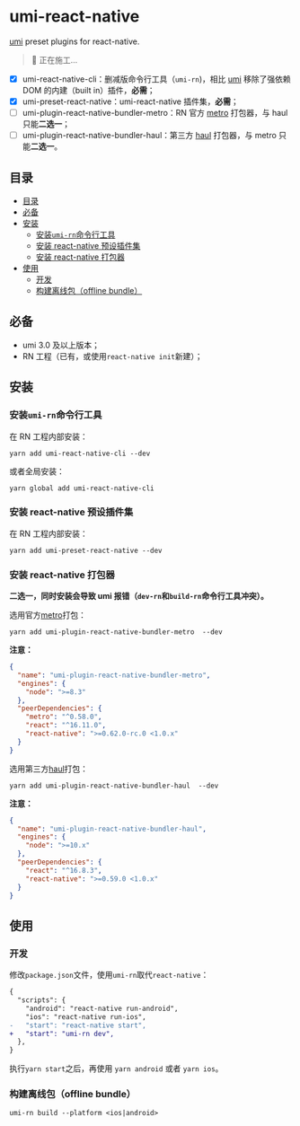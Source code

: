 # umi-react-native

[umi](https://umijs.org/) preset plugins for react-native.

> 👷 正在施工...

- [x] umi-react-native-cli：删减版命令行工具（`umi-rn`)，相比 [umi](https://umijs.org/) 移除了强依赖 DOM 的内建（built in）插件，**必需**；
- [x] umi-preset-react-native：umi-react-native 插件集，**必需**；
- [ ] umi-plugin-react-native-bundler-metro：RN 官方 [metro](https://facebook.github.io/metro/) 打包器，与 haul 只能**二选一**；
- [ ] umi-plugin-react-native-bundler-haul：第三方 [haul](https://github.com/callstack/haul) 打包器，与 metro 只能**二选一**。

## 目录

- [目录](#%E7%9B%AE%E5%BD%95)
- [必备](#%E5%BF%85%E5%A4%87)
- [安装](#%E5%AE%89%E8%A3%85)
  - [安装`umi-rn`命令行工具](#%E5%AE%89%E8%A3%85umi-rn%E5%91%BD%E4%BB%A4%E8%A1%8C%E5%B7%A5%E5%85%B7)
  - [安装 react-native 预设插件集](#%E5%AE%89%E8%A3%85-react-native-%E9%A2%84%E8%AE%BE%E6%8F%92%E4%BB%B6%E9%9B%86)
  - [安装 react-native 打包器](#%E5%AE%89%E8%A3%85-react-native-%E6%89%93%E5%8C%85%E5%99%A8)
- [使用](#%E4%BD%BF%E7%94%A8)
  - [开发](#%E5%BC%80%E5%8F%91)
  - [构建离线包（offline bundle）](#%E6%9E%84%E5%BB%BA%E7%A6%BB%E7%BA%BF%E5%8C%85offline-bundle)

## 必备

- umi 3.0 及以上版本；
- RN 工程（已有，或使用`react-native init`新建）；

## 安装

### 安装`umi-rn`命令行工具

在 RN 工程内部安装：

```npm
yarn add umi-react-native-cli --dev
```

或者全局安装：

```npm
yarn global add umi-react-native-cli
```

### 安装 react-native 预设插件集

在 RN 工程内部安装：

```npm
yarn add umi-preset-react-native --dev
```

### 安装 react-native 打包器

**二选一，同时安装会导致 umi 报错（`dev-rn`和`build-rn`命令行工具冲突）。**

选用官方[metro](https://facebook.github.io/metro/)打包：

```npm
yarn add umi-plugin-react-native-bundler-metro  --dev
```

**注意：**

```json
{
  "name": "umi-plugin-react-native-bundler-metro",
  "engines": {
    "node": ">=8.3"
  },
  "peerDependencies": {
    "metro": "^0.58.0",
    "react": "^16.11.0",
    "react-native": ">=0.62.0-rc.0 <1.0.x"
  }
}
```

选用第三方[haul](https://github.com/callstack/haul)打包：

```npm
yarn add umi-plugin-react-native-bundler-haul  --dev
```

**注意：**

```json
{
  "name": "umi-plugin-react-native-bundler-haul",
  "engines": {
    "node": ">=10.x"
  },
  "peerDependencies": {
    "react": "^16.8.3",
    "react-native": ">=0.59.0 <1.0.x"
  }
}
```

## 使用

### 开发

修改`package.json`文件，使用`umi-rn`取代`react-native`：

```diff
{
  "scripts": {
    "android": "react-native run-android",
    "ios": "react-native run-ios",
-   "start": "react-native start",
+   "start": "umi-rn dev",
  },
}
```

执行`yarn start`之后，再使用 `yarn android` 或者 `yarn ios`。

### 构建离线包（offline bundle）

```shell
umi-rn build --platform <ios|android>
```
